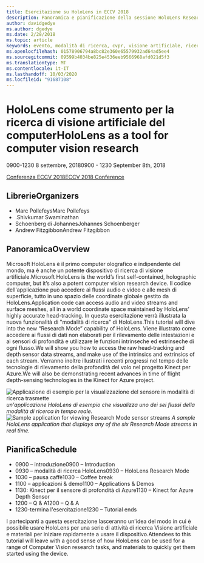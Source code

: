 ```yaml
---
title: Esercitazione su HoloLens in ECCV 2018
description: Panoramica e pianificazione della sessione HoloLens Research Mode, da consegnare alla conferenza ECCV l'8 settembre 2018.
author: davidgedye
ms.author: dgedye
ms.date: 2/28/2018
ms.topic: article
keywords: evento, modalità di ricerca, cvpr, visione artificiale, ricerca, HoloLens
ms.openlocfilehash: 01578906794a8bc82e360e65579932ad64ad5ee4
ms.sourcegitcommit: 09599b4034be825e4536eeb9566968afd021d5f3
ms.translationtype: MT
ms.contentlocale: it-IT
ms.lasthandoff: 10/03/2020
ms.locfileid: "91687108"
---
```

# <a name="hololens-as-a-tool-for-computer-vision-research"></a><span data-ttu-id="74642-104">HoloLens come strumento per la ricerca di visione artificiale del computer</span><span class="sxs-lookup"><span data-stu-id="74642-104">HoloLens as a tool for computer vision research</span></span>
<span data-ttu-id="74642-105">0900-1230 8 settembre, 2018</span><span class="sxs-lookup"><span data-stu-id="74642-105">0900 - 1230 September 8th, 2018</span></span>

[<span data-ttu-id="74642-106">Conferenza ECCV 2018</span><span class="sxs-lookup"><span data-stu-id="74642-106">ECCV 2018 Conference</span></span>](https://eccv2018.org)

## <a name="organizers"></a><span data-ttu-id="74642-107">Librerie</span><span class="sxs-lookup"><span data-stu-id="74642-107">Organizers</span></span>
* <span data-ttu-id="74642-108">Marc Pollefeys</span><span class="sxs-lookup"><span data-stu-id="74642-108">Marc Pollefeys</span></span>
* <span data-ttu-id="74642-109">.</span><span class="sxs-lookup"><span data-stu-id="74642-109">Shivkumar Swaminathan</span></span>
* <span data-ttu-id="74642-110">Schoenberg di Johannes</span><span class="sxs-lookup"><span data-stu-id="74642-110">Johannes Schoenberger</span></span>
* <span data-ttu-id="74642-111">Andrew Fitzgibbon</span><span class="sxs-lookup"><span data-stu-id="74642-111">Andrew Fitzgibbon</span></span>

## <a name="overview"></a><span data-ttu-id="74642-112">Panoramica</span><span class="sxs-lookup"><span data-stu-id="74642-112">Overview</span></span>
<span data-ttu-id="74642-113">Microsoft HoloLens è il primo computer olografico e indipendente del mondo, ma è anche un potente dispositivo di ricerca di visione artificiale.</span><span class="sxs-lookup"><span data-stu-id="74642-113">Microsoft HoloLens is the world’s first self-contained, holographic computer, but it’s also a potent computer vision research device.</span></span>
<span data-ttu-id="74642-114">Il codice dell'applicazione può accedere ai flussi audio e video e alle mesh di superficie, tutto in uno spazio delle coordinate globale gestito da HoloLens.</span><span class="sxs-lookup"><span data-stu-id="74642-114">Application code can access audio and video streams and surface meshes, all in a world coordinate space maintained by HoloLens’ highly accurate head-tracking.</span></span> <span data-ttu-id="74642-115">In questa esercitazione verrà illustrata la nuova funzionalità di "modalità di ricerca" di HoloLens.</span><span class="sxs-lookup"><span data-stu-id="74642-115">This tutorial will dive into the new “Research Mode” capability of HoloLens.</span></span>
<span data-ttu-id="74642-116">Viene illustrato come accedere ai flussi di dati non elaborati per il rilevamento delle intestazioni e ai sensori di profondità e utilizzare le funzioni intrinseche ed estrinseche di ogni flusso.</span><span class="sxs-lookup"><span data-stu-id="74642-116">We will show you how to access the raw head-tracking and depth sensor data streams, and make use of the intrinsics and extrinsics of each stream.</span></span>  <span data-ttu-id="74642-117">Verranno inoltre illustrati i recenti progressi nel tempo delle tecnologie di rilevamento della profondità del volo nel progetto Kinect per Azure.</span><span class="sxs-lookup"><span data-stu-id="74642-117">We will also be demonstrating recent advances in time of flight depth-sensing technologies in the Kinect for Azure project.</span></span>

<span data-ttu-id="74642-118">![Applicazione di esempio per la visualizzazione del sensore in modalità di ricerca trasmette ](../develop/platform-capabilities-and-apis/images/sensor-stream-viewer.jpg)
 *un'applicazione HoloLens di esempio che visualizza uno dei sei flussi della modalità di ricerca in tempo reale.*</span><span class="sxs-lookup"><span data-stu-id="74642-118">![Sample application for viewing Research Mode sensor streams](../develop/platform-capabilities-and-apis/images/sensor-stream-viewer.jpg)
*A sample HoloLens application that displays any of the six Research Mode streams in real time.*</span></span>

## <a name="schedule"></a><span data-ttu-id="74642-119">Pianifica</span><span class="sxs-lookup"><span data-stu-id="74642-119">Schedule</span></span>
* <span data-ttu-id="74642-120">0900 – introduzione</span><span class="sxs-lookup"><span data-stu-id="74642-120">0900 – Introduction</span></span>
* <span data-ttu-id="74642-121">0930 – modalità di ricerca HoloLens</span><span class="sxs-lookup"><span data-stu-id="74642-121">0930 – HoloLens Research Mode</span></span>
* <span data-ttu-id="74642-122">1030 – pausa caffè</span><span class="sxs-lookup"><span data-stu-id="74642-122">1030 – Coffee break</span></span>
* <span data-ttu-id="74642-123">1100 – applicazioni & demo</span><span class="sxs-lookup"><span data-stu-id="74642-123">1100 – Applications & Demos</span></span>
* <span data-ttu-id="74642-124">1130: Kinect per il sensore di profondità di Azure</span><span class="sxs-lookup"><span data-stu-id="74642-124">1130 – Kinect for Azure Depth Sensor</span></span>
* <span data-ttu-id="74642-125">1200 – Q & A</span><span class="sxs-lookup"><span data-stu-id="74642-125">1200 – Q & A</span></span>
* <span data-ttu-id="74642-126">1230-termina l'esercitazione</span><span class="sxs-lookup"><span data-stu-id="74642-126">1230 – Tutorial ends</span></span>

<span data-ttu-id="74642-127">I partecipanti a questa esercitazione lasceranno un'idea del modo in cui è possibile usare HoloLens per una serie di attività di ricerca Visione artificiale e materiali per iniziare rapidamente a usare il dispositivo.</span><span class="sxs-lookup"><span data-stu-id="74642-127">Attendees to this tutorial will leave with a good sense of how HoloLens can be used for a range of Computer Vision research tasks, and materials to quickly get them started using the device.</span></span>
